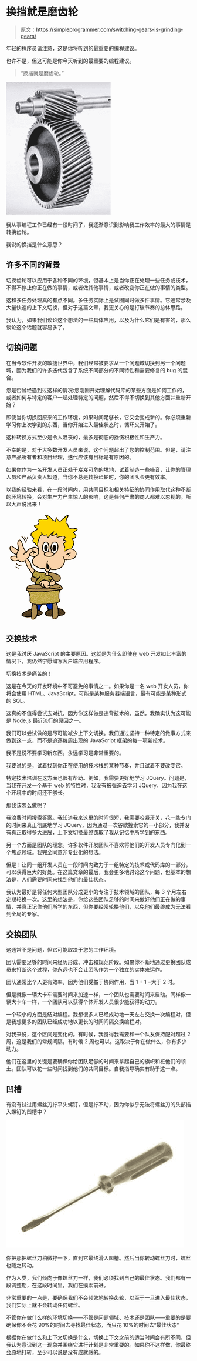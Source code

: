 # 换挡就是磨齿轮

> 原文：<https://simpleprogrammer.com/switching-gears-is-grinding-gears/>

年轻的程序员请注意，这是你将听到的最重要的编程建议。

也许不是，但这可能是你今天听到的最重要的编程建议。

> “换挡就是磨齿轮。”



![gear-intro](img/76e88ccd0cb2ff74fde23f23f80da018.png "gear-intro")



我从事编程工作已经有一段时间了，我逐渐意识到影响我工作效率的最大的事情是转换齿轮。

我说的换挡是什么意思？

## 许多不同的背景

切换齿轮可以应用于各种不同的环境，但基本上是当你正在处理一些任务或技术，不得不停止你正在做的事情，或者做其他事情，或者改变你正在做的事情的类型。

这和多任务处理真的有点不同。多任务实际上是试图同时做多件事情。它通常涉及大量快速的上下文切换，但对于这篇文章，我更关心的是打破节奏的总体思路。

我认为，如果我们谈论这个想法的一些具体应用，以及为什么它们是有害的，那么谈论这个话题就容易多了。

## 切换问题

在当今软件开发的敏捷世界中，我们经常被要求从一个问题域切换到另一个问题域，因为我们的许多迭代包含了系统不同部分的不同特性和需要修复的 bug 的混合。

您是否曾经遇到过这样的情况:您刚刚开始理解代码库的某些方面是如何工作的，或者如何与特定的客户一起处理特定的问题，然后不得不切换到其他方面并重新开始？

即使当你切换回原来的工作环境，如果时间足够长，它又会变成新的。你必须重新学习你上次学到的东西，当你开始进入最佳状态时，循环又开始了。

这种转换方式至少是令人沮丧的，最多是彻底的挫伤积极性和生产力。

不幸的是，对于大多数开发人员来说，这个问题超出了您的控制范围。但是，请注意产品所有者和项目经理，迭代应该有目标是有原因的。

如果你作为一名开发人员正处于岌岌可危的境地，试着制造一些噪音，让你的管理人员和产品负责人知道，当你不总是转换齿轮时，你的团队会更有效率。

以我的经验来看，在一段时间内，用共同目标和相关特征的协同作用取代这种不断的环境转换，会对生产力产生惊人的影响，这是任何严肃的商人都难以忽视的。所以大声说出来！



![Clss_065](img/44816ba9241312499c97a8f5c622a23a.png "Clss_065")



## 交换技术

这是我讨厌 JavaScript 的主要原因。这就是为什么即使在 web 开发如此丰富的情况下，我仍然宁愿编写客户端应用程序。

切换技术是痛苦的！

这是在今天的开发环境中不可避免的事情之一。如果你是一名 web 开发人员，你将会使用 HTML、JavaScript，可能是某种服务器端语言，最有可能是某种形式的 SQL。

这真的不值得尝试去对抗，因为你这样做是违背技术的。虽然，我确实认为这可能是 Node.js 最近流行的原因之一。

我们可以尝试做的是尽可能减少上下文切换。我们通过坚持一种特定的做事方式来做到这一点，而不是追逐每周出现的 JavaScript 框架的每一项新技术。

我不是说不要学习新东西。永远学习是非常重要的。

我要说的是，试着找到你正在使用的技术栈的某种节奏，并且试着不要改变它。

特定技术培训在这方面也很有帮助。例如，我需要更好地学习 JQuery。问题是，当我在开发一个基于 web 的特性时，我没有被强迫去学习 JQuery，因为我在这个环境中的时间还不够长。

那我该怎么做呢？

我浪费时间搜索答案。我知道我来这里的时间很短，我需要咬紧牙关，花一些专门的时间来真正彻底地学习 JQuery，因为通过一次谷歌搜索它的一小部分，我并没有真正取得多大进展，上下文切换最终窃取了我从记忆中所学到的东西。

另一个方面是团队的理念。许多软件开发团队不喜欢将他们的开发人员专门化到一个焦点领域。我完全同意非专业化的想法。

但是！让同一组开发人员在一段时间内致力于一组特定的技术或代码库的一部分，可以获得巨大的好处。在这篇文章的最后，我会更多地讨论这个问题，但基本的想法是，人们需要时间来找到他们的最佳状态。

我认为最好是将任何大型团队分成更小的专注于技术领域的团队，每 3 个月左右定期轮换一次。这里的想法是，你给这些团队足够的时间来做好他们正在做的事情，并真正记住他们所学的东西，但你要经常轮换他们，以免他们最终成为无法看到全局的专家。

## 交换团队

这通常不是问题，但它可能取决于您的工作环境。

团队需要足够的时间来经历形成、冲击和规范阶段。如果你不断地通过更换团队成员来打断这个过程，你永远也不会让团队作为一个独立的实体来运作。

团队通常比个人更有效率，因为他们受益于协同作用，当 1 + 1 =大于 2 时。

但是就像一辆大卡车需要时间来加速一样，一个团队也需要时间来启动。同样像一辆大卡车一样，一个团队可以获得个体开发人员很少能获得的动力。

一个较小的方面是结对编程。我想很多人已经成功地一天左右交换一次编程对，但是我想更多的团队已经成功地以更长的时间间隔交换编程对。

对我来说，这个区间是变化的。有时候，我觉得我需要和一个队友保持配对超过 2 周，这是我们的常规间隔，有时候 2 周也可以。这取决于你在做什么，你有多少动力。

他们在这里的关键是要确保你给团队足够的时间来拿起自己的旗帜和桩他们的领土。团队可以花一些时间找到他们的共同目标。自我指导确实有助于这一点。

## 凹槽

有没有试过用螺丝刀拧平头螺钉，但是拧不动，因为你似乎无法将螺丝刀的头部插入螺钉的凹槽中？



![This Shutterstock image #2798630 was downloaded on 3-13-07 for HSW: QUICK FIXES FOR YOUR HOME, 730175.](img/9ceeea306fa6589deda3665a34353685.png "This Shutterstock image #2798630 was downloaded on 3-13-07 for HSW: QUICK FIXES FOR YOUR HOME, 730175.")



你把那把螺丝刀稍微拧一下，直到它最终滑入凹槽。然后当你转动螺丝刀时，螺丝也随之转动。

作为人类，我们倾向于像螺丝刀一样，我们必须找到自己的最佳状态。我们都有一段调整期，在这段时间里，我们在摸索前进。

非常重要的一点是，要确保我们不会频繁地转换齿轮，以至于一旦进入最佳状态，我们实际上就不会转动任何螺丝。

不管你在做什么样的环境切换——不管是问题领域、技术还是团队——重要的是要确保你不会花 90%的时间去寻找最佳状态，而只花 10%的时间去“最佳状态”

根据你在做什么和上下文切换是什么，切换上下文之前的适当时间会有所不同，但我认为意识到这一现象并围绕它进行计划是非常重要的。如果你不这样做，你最终会原地打转，至少可以说是没有成就感的。